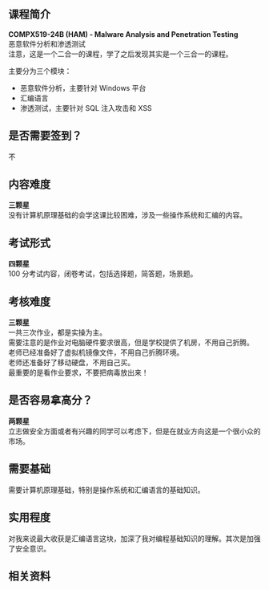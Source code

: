 ## 课程简介

**COMPX519-24B (HAM) - Malware Analysis and Penetration Testing**  
恶意软件分析和渗透测试  
注意，这是一个二合一的课程，学了之后发现其实是一个三合一的课程。

主要分为三个模块：
- 恶意软件分析，主要针对 Windows 平台
- 汇编语言
- 渗透测试，主要针对 SQL 注入攻击和 XSS

## 是否需要签到？
不


## 内容难度

**三颗星**  
没有计算机原理基础的会学这课比较困难，涉及一些操作系统和汇编的内容。

## 考试形式

**四颗星**  
100 分考试内容，闭卷考试，包括选择题，简答题，场景题。

## 考核难度

**三颗星**  
一共三次作业，都是实操为主。  
需要注意的是作业对电脑硬件要求很高，但是学校提供了机房，不用自己折腾。  
老师已经准备好了虚拟机镜像文件，不用自己折腾环境。  
老师还准备好了移动硬盘，不用自己买。  
最重要的是看作业要求，不要把病毒放出来！

## 是否容易拿高分？

**两颗星**  
立志做安全方面或者有兴趣的同学可以考虑下，但是在就业方向这是一个很小众的市场。

## 需要基础

需要计算机原理基础，特别是操作系统和汇编语言的基础知识。

## 实用程度

对我来说最大收获是汇编语言这块，加深了我对编程基础知识的理解。其次是加强了安全意识。

## 相关资料
